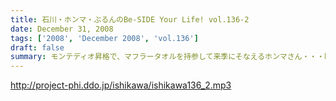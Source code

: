 ```yaml
---
title: 石川・ホンマ・ぶるんのBe-SIDE Your Life! vol.136-2
date: December 31, 2008
tags: ['2008', 'December 2008', 'vol.136']
draft: false
summary: モンテディオ昇格で、マフラータオルを持参して来季にそなえるホンマさん・・・昨日は、トーストのみ（！）の食事で身体の芯に痛みを覚えたそうです。大丈夫なのか。NAMAE
---
```


http://project-phi.ddo.jp/ishikawa/ishikawa136_2.mp3